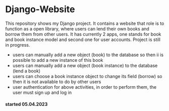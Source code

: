 # Django-Website
This repository shows my Django project. It contains a website that role is to function as a open library, where users can lend their own books and borrow them from other users. It has currently 2 apps, one stands for book and book instance model and second one for user accounts. Project is still in progress.

- users can manually add a new object (book) to the database so then ii is possible to add a new instance of this book
- users can manually add a new object (book instance) to the database (lend a book)
- users can choose a book instance object to change its field (borrow) so then it is not available to do by other users
- user authentication for above activities, in order to perform them, the user must sign up and log in

#### started 05.04.2023
